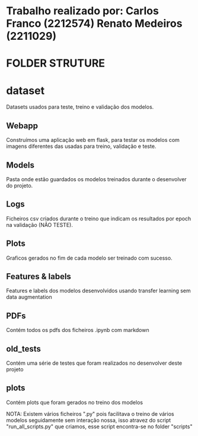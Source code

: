 # Trabalho realizado por: Carlos Franco (2212574) Renato Medeiros (2211029)
# FOLDER STRUTURE

# dataset
Datasets usados para teste, treino e validação dos modelos. 

## Webapp
Construímos uma aplicação web em flask, para testar os modelos com imagens diferentes das usadas para treino, validação e teste.

## Models
Pasta onde estão guardados os modelos treinados durante o desenvolver do projeto.

## Logs
Ficheiros csv criados durante o treino que indicam os resultados por epoch na validação (NÃO TESTE).

## Plots
Graficos gerados no fim de cada modelo ser treinado com sucesso.

## Features & labels
Features e labels dos modelos desenvolvidos usando transfer learning sem data augmentation

## PDFs
Contém todos os pdfs dos ficheiros .ipynb com markdown

## old_tests
Contém uma série de testes que foram realizados no desenvolver deste projeto

## plots
Contém plots que foram gerados no treino dos modelos

NOTA:
Existem vários ficheiros ".py" pois facilitava o treino de vários modelos seguidamente sem interação nossa, isso atravez do script "run_all_scripts.py" que criamos, esse script encontra-se no folder "scripts"

